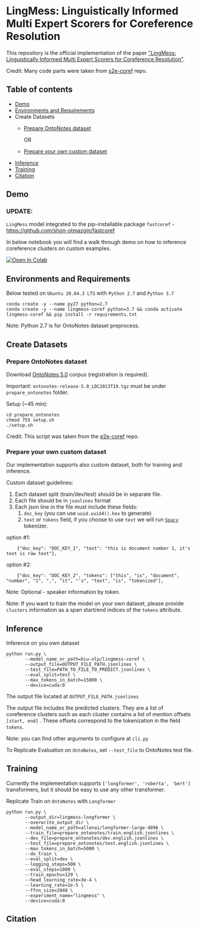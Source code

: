 # LingMess: Linguistically Informed Multi Expert Scorers for Coreference Resolution
This repository is the official implementation of the paper ["LingMess: Linguistically Informed Multi Expert Scorers for Coreference Resolution"](https://arxiv.org/abs/2205.12644).

Credit: Many code parts were taken from [s2e-coref](https://github.com/yuvalkirstain/s2e-coref#requirements) repo.


## Table of contents

- [Demo](#demo)
- [Environments and Requirements](#environments-and-requirements)
- Create Datasets
   * [Prepare OntoNotes dataset](#prepare-ontonotes-dataset)
   
     OR
  
   * [Prepare your own custom dataset](#prepare-your-own-custom-dataset)
- [Inference](#inference)
- [Training](#training)
- [Citation](#citation)


## Demo
### UPDATE: 
`LingMess` model integrated to the pip-installable package `fastcoref` - https://github.com/shon-otmazgin/fastcoref

In below notebook you will find a walk through demo on how to inference coreference clusters on custom examples.

[![Open In Colab](https://colab.research.google.com/assets/colab-badge.svg)](https://colab.research.google.com/drive/16raRuBhf6tnd0Yj00ct_UXcA7B-YdMw_?usp=sharing)

## Environments and Requirements

Below tested on `Ubuntu 20.04.3 LTS` with `Python 2.7` and `Python 3.7`
```
conda create -y --name py27 python=2.7
conda create -y --name lingmess-coref python=3.7 && conda activate lingmess-coref && pip install -r requirements.txt
```
Note: Python 2.7 is for OntoNotes dataset preprocess. 

## Create Datasets

### Prepare OntoNotes dataset

Download [OntoNotes 5.0](https://catalog.ldc.upenn.edu/LDC2013T19) corpus (registration is required).

Important: `ontonotes-release-5.0_LDC2013T19.tgz` must be under `prepare_ontonotes` folder.

Setup (~45 min):
```
cd prepare_ontonotes
chmod 755 setup.sh
./setup.sh
``` 
Credit: This script was taken from the [e2e-coref](https://github.com/kentonl/e2e-coref/) repo.

### Prepare your own custom dataset

Our implementation supports also custom dataset, both for training and inference.

Custom dataset guidelines:
1. Each dataset split (train/dev/test) should be in separate file.
2. Each file should be in `jsonlines` format
3. Each json line in the file must include these fields:
   1. `doc_key` (you can use `uuid.uuid4().hex` to generate)
   2. `text` or `tokens` field, if you choose to use `text` we will run [`Spacy`](https://spacy.io/) tokenizer.

option #1:
```
    {"doc_key": "DOC_KEY_1", "text": "this is document number 1, it's text is raw text"},
```   
option #2:
```
    {"doc_key": "DOC_KEY_2", "tokens": ["this", "is", "document", "number", "1", ",", "it", "'s", "text", "is", "tokenized"],
```

Note: Optional - speaker information by token.

Note: If you want to train the model on your own dataset, please provide `clusters` information as a span start/end indices of the `tokens` attribute.

## Inference

Inference on you own dataset
```
python run.py \
       --model_name_or_path=biu-nlp/lingmess-coref \ 
       --output_file=OUTPUT_FILE_PATH.jsonlines \
       --test_file=PATH_TO_FILE_TO_PREDICT.jsonlines \
       --eval_split=test \
       --max_tokens_in_batch=15000 \
       --device=cuda:0
```
The output file  located at `OUTPUT_FILE_PATH.jsonlines` 

The output file includes the predicted clusters. They are a list of coreference clusters such as each cluster contains a list of mention offsets `[start, end]` . These offsets correspond to the tokenization in the field `tokens`.

Note: you can find other arguments to configure at `cli.py`

To Replicate Evaluation on `OntoNotes`, set `--test_file` to OntoNotes test file.

## Training
Currently the implementation supports `['longformer', 'roberta', 'bert']` transformers, but it should be easy to use any other transformer.

Replicate Train on `OntoNotes` with `Longformer`
```
python run.py \
       --output_dir=lingmess-longformer \
       --overwrite_output_dir \
       --model_name_or_path=allenai/longformer-large-4096 \
       --train_file=prepare_ontonotes/train.english.jsonlines \
       --dev_file=prepare_ontonotes/dev.english.jsonlines \
       --test_file=prepare_ontonotes/test.english.jsonlines \
       --max_tokens_in_batch=5000 \
       --do_train \
       --eval_split=dev \
       --logging_steps=500 \
       --eval_steps=1000 \
       --train_epochs=129 \
       --head_learning_rate=3e-4 \
       --learning_rate=1e-5 \
       --ffnn_size=2048 \
       --experiment_name="lingmess" \
       --device=cuda:0
```

## Citation